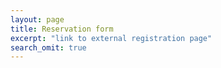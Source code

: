 ```yaml
---
layout: page
title: Reservation form
excerpt: "link to external registration page"
search_omit: true
---
```

